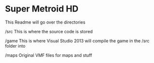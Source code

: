 # Super Metroid HD
This Readme will go over the directories

/src
This is where the source code is stored

/game
This is where Visual Studio 2013 will compile the game in the /src folder into

/maps
Original VMF files for maps and stuff